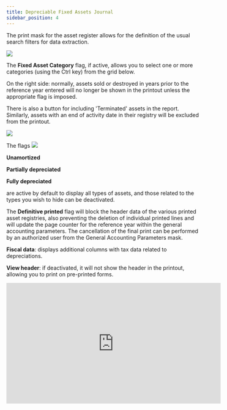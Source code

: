 ```yaml
---
title: Depreciable Fixed Assets Journal
sidebar_position: 4
---
```


The print mask for the asset register allows for the definition of the usual search filters for data extraction.

![](/img/it-it/finance-area/fixed-assets/reports-fixed-assets/depreciable-fixed-assets-journal/image01.png)

The **Fixed Asset Category** flag, if active, allows you to select one or more categories (using the Ctrl key) from the grid below.

 

On the right side: normally, assets sold or destroyed in years prior to the reference year entered will no longer be shown in the printout unless the appropriate flag is imposed. 

There is also a button for including 'Terminated' assets in the report. Similarly, assets with an end of activity date in their registry will be excluded from the printout.

![](/img/it-it/finance-area/fixed-assets/reports-fixed-assets/depreciable-fixed-assets-journal/image02.png)

The flags ![](/img/it-it/finance-area/fixed-assets/reports-fixed-assets/depreciable-fixed-assets-journal/image03.png)

**Unamortized**

**Partially depreciated**

**Fully depreciated**

are active by default to display all types of assets, and those related to the types you wish to hide can be deactivated.

 

The **Definitive printed** flag will block the header data of the various printed asset registries, also preventing the deletion of individual printed lines and will update the page counter for the reference year within the general accounting parameters. The cancellation of the final print can be performed by an authorized user from the General Accounting Parameters mask.

**Fiscal data**: displays additional columns with tax data related to depreciations.

**View header**: if deactivated, it will not show the header in the printout, allowing you to print on pre-printed forms.

<iframe width="560" height="315" src="https://www.youtube.com/embed/0vMJpldI7fw" title="YouTube video player" frameborder="0" allowfullscreen="true"></iframe>